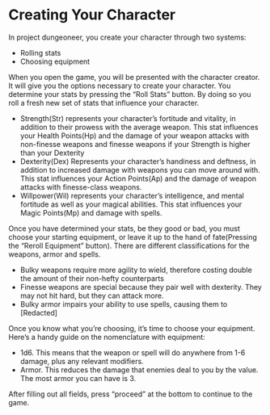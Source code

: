 

# Creating Your Character

In project dungeoneer, you create your character through two systems:

- Rolling stats   
- Choosing equipment 

When you open the game, you will be presented with the character creator. It will give you the options necessary to create your character. You determine your stats by pressing the “Roll Stats” button. By doing so you roll a fresh new set of stats that influence your character. 

- Strength(Str) represents your character’s fortitude and vitality, in addition to their prowess with the average weapon. This stat influences your Health Points(Hp) and the damage of your weapon attacks with non-finesse weapons and finesse weapons if your Strength is higher than your Dexterity  
- Dexterity(Dex) Represents your character’s handiness and deftness, in addition to increased damage with weapons you can move around with. This stat influences your Action Points(Ap) and the damage of weapon attacks with finesse-class weapons.   
- Willpower(Wil) represents your character’s intelligence, and mental fortitude as well as your magical abilities. This stat influences your Magic Points(Mp) and damage with spells. 

Once you have determined your stats, be they good or bad, you must choose your starting equipment, or leave it up to the hand of fate(Pressing the “Reroll Equipment” button). There are different classifications for the weapons, armor and spells. 

- Bulky weapons require more agility to wield, therefore costing double the amount of their non-hefty counterparts  
- Finesse weapons are special because they pair well with dexterity. They may not hit hard, but they can attack more.  
- Bulky armor impairs your ability to use spells, causing them to \[Redacted\] 

Once you know what you’re choosing, it’s time to choose your equipment. Here’s a handy guide on the nomenclature with equipment:

- 1d6. This means that the weapon or spell will do anywhere from 1-6 damage, plus any relevant modifiers.  
- Armor. This reduces the damage that enemies deal to you by the value. The most armor you can have is 3\.

After filling out all fields, press “proceed” at the bottom to continue to the game. 